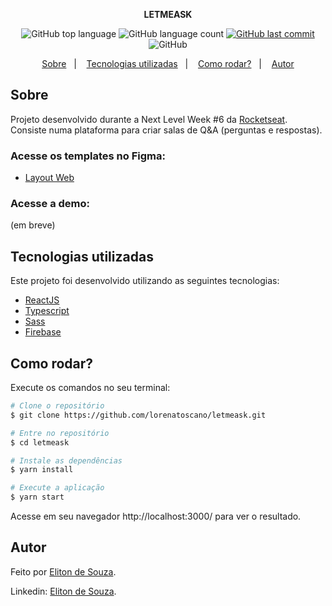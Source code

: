 <p align="center">
   <b>LETMEASK</b>
</p>

<p align="center">
  <img alt="GitHub top language" src="https://img.shields.io/github/languages/top/lorenatoscano/letmeask?color=835AFD">

  <img alt="GitHub language count" src="https://img.shields.io/github/languages/count/lorenatoscano/letmeask?color=835AFD">
  
  <a href="https://github.com/lorenatoscano/letmeask/commits/main">
    <img alt="GitHub last commit" src="https://img.shields.io/github/last-commit/lorenatoscano/letmeask?color=835AFD">
  </a>

  <img alt="GitHub" src="https://img.shields.io/github/license/lorenatoscano/letmeask?color=835AFD">
</p>

<p align="center">
  <a href="#sobre">Sobre</a>&nbsp;&nbsp;&nbsp;|&nbsp;&nbsp;&nbsp;
  <a href="#tecnologias-utilizadas">Tecnologias utilizadas</a>&nbsp;&nbsp;&nbsp;|&nbsp;&nbsp;&nbsp;
  <a href="#como-rodar">Como rodar?</a>&nbsp;&nbsp;&nbsp;|&nbsp;&nbsp;&nbsp;
  <a href="#autor">Autor</a>
</p>

## Sobre
Projeto desenvolvido durante a Next Level Week #6 da [Rocketseat](https://rocketseat.com.br/). Consiste numa plataforma para criar salas de Q&A (perguntas e respostas).


### Acesse os templates no Figma:
- [Layout Web](https://www.figma.com/file/ITmt54Pz9ssMKU3pRMPHLS/Letmeask-(Copy)?node-id=0%3A1)

### Acesse a demo:
(em breve)

## Tecnologias utilizadas

Este projeto foi desenvolvido utilizando as seguintes tecnologias:

- [ReactJS](https://reactjs.org/)
- [Typescript](https://www.typescriptlang.org/)
- [Sass](https://sass-lang.com/)
- [Firebase](https://firebase.google.com/?hl=pt)


## Como rodar?

Execute os comandos no seu terminal:

```bash
# Clone o repositório
$ git clone https://github.com/lorenatoscano/letmeask.git

# Entre no repositório
$ cd letmeask

# Instale as dependências
$ yarn install

# Execute a aplicação
$ yarn start
```

Acesse em seu navegador http://localhost:3000/ para ver o resultado.


## Autor

Feito por [Eliton de Souza](https://github.com/ElitonSouzaDev).

Linkedin: [Eliton de Souza](https://www.linkedin.com/in/eliton-souza-a42a4892/).

